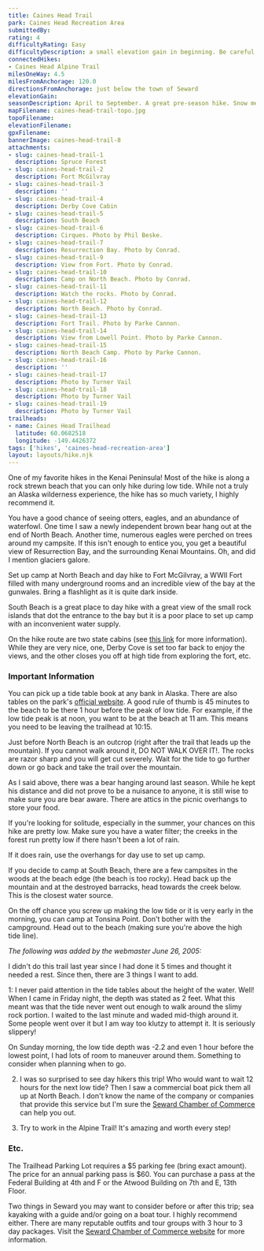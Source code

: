 ```yaml
---
title: Caines Head Trail
park: Caines Head Recreation Area
submittedBy: 
rating: 4
difficultyRating: Easy
difficultyDescription: a small elevation gain in beginning. Be careful on the rocky parts of the beach (they can be quite slippery). If you misjudge the tide, you may have to climb a small mountain for a short distance.
connectedHikes:
- Caines Head Alpine Trail
milesOneWay: 4.5
milesFromAnchorage: 120.0
directionsFromAnchorage: just below the town of Seward
elevationGain: 
seasonDescription: April to September. A great pre-season hike. Snow melts quickly here and plenty of wood for a fire.
mapFilename: caines-head-trail-topo.jpg
topoFilename: 
elevationFilename: 
gpxFilename: 
bannerImage: caines-head-trail-8
attachments:
- slug: caines-head-trail-1
  description: Spruce Forest
- slug: caines-head-trail-2
  description: Fort McGilvray
- slug: caines-head-trail-3
  description: ''
- slug: caines-head-trail-4
  description: Derby Cove Cabin
- slug: caines-head-trail-5
  description: South Beach
- slug: caines-head-trail-6
  description: Cirques. Photo by Phil Beske.
- slug: caines-head-trail-7
  description: Resurrection Bay. Photo by Conrad.
- slug: caines-head-trail-9
  description: View from Fort. Photo by Conrad.
- slug: caines-head-trail-10
  description: Camp on North Beach. Photo by Conrad.
- slug: caines-head-trail-11
  description: Watch the rocks. Photo by Conrad.
- slug: caines-head-trail-12
  description: North Beach. Photo by Conrad.
- slug: caines-head-trail-13
  description: Fort Trail. Photo by Parke Cannon.
- slug: caines-head-trail-14
  description: View from Lowell Point. Photo by Parke Cannon.
- slug: caines-head-trail-15
  description: North Beach Camp. Photo by Parke Cannon.
- slug: caines-head-trail-16
  description: ''
- slug: caines-head-trail-17
  description: Photo by Turner Vail
- slug: caines-head-trail-18
  description: Photo by Turner Vail
- slug: caines-head-trail-19
  description: Photo by Turner Vail
trailheads:
- name: Caines Head Trailhead
  latitude: 60.0682518
  longitude: -149.4426372
tags: ['hikes', 'caines-head-recreation-area']
layout: layouts/hike.njk
---
```

One of my favorite hikes in the Kenai Peninsula! Most of the hike is along a rock strewn beach that you can only hike during low tide. While not a truly an Alaska wilderness experience, the hike has so much variety, I highly recommend it.

You have a good chance of seeing otters, eagles, and an abundance of waterfowl. One time I saw a newly independent brown bear hang out at the end of North Beach. Another time, numerous eagles were perched on trees around my campsite. If this isn't enough to entice you, you get a beautiful view of Resurrection Bay, and the surrounding Kenai Mountains. Oh, and did I mention glaciers galore. 

Set up camp at North Beach and day hike to Fort McGilvray, a WWII Fort filled with many underground rooms and an incredible view of the bay at the gunwales. Bring a flashlight as it is quite dark inside.

South Beach is a great place to day hike with a great view of the small rock islands that dot the entrance to the bay but it is a poor place to set up camp with an inconvenient water supply.

On the hike route are two state cabins (see [this link](http://www.dnr.state.ak.us/parks/cabins/derbycovefs.pdf) for more information). While they are very nice, one, Derby Cove is set too far back to enjoy the views, and the other closes you off at high tide from exploring the fort, etc.

### Important Information

You can pick up a tide table book at any bank in Alaska. There are also tables on the park's [official website](http://www.dnr.state.ak.us/parks/units/caineshd.htm). A good rule of thumb is 45 minutes to the beach to be there 1 hour before the peak of low tide. For example, if the low tide peak is at noon, you want to be at the beach at 11 am. This means you need to be leaving the trailhead at 10:15.

Just before North Beach is an outcrop (right after the trail that leads up the mountain). If you cannot walk around it, DO NOT WALK OVER IT!. The rocks are razor sharp and you will get cut severely. Wait for the tide to go further down or go back and take the trail over the mountain.

As I said above, there was a bear hanging around last season. While he kept his distance and did not prove to be a nuisance to anyone, it is still wise to make sure you are bear aware. There are attics in the picnic overhangs to store your food.

If you're looking for solitude, especially in the summer, your chances on this hike are pretty low.
Make sure you have a water filter; the creeks in the forest run pretty low if there hasn't been a lot of rain.

If it does rain, use the overhangs for day use to set up camp. 

If you decide to camp at South Beach, there are a few campsites in the woods at the beach edge (the beach is too rocky). Head back up the mountain and at the destroyed barracks, head towards the creek below. This is the closest water source.

On the off chance you screw up making the low tide or it is very early in the morning, you can camp at Tonsina Point. Don't bother with the campground. Head out to the beach (making sure you're above the high tide line).

*The following was added by the webmaster June 26, 2005:*

I didn't do this trail last year since I had done it 5 times and thought it needed a rest. Since then, there are 3 things I want to add.

1: I never paid attention in the tide tables about the height of the water. Well! When I came in Friday night, the depth was stated as 2 feet. What this meant was that the tide never went out enough to walk around the slimy rock portion. I waited to the last minute and waded mid-thigh around it. Some people went over it but I am way too klutzy to attempt it. It is seriously slippery! 

On Sunday morning, the low tide depth was -2.2 and even 1 hour before the lowest point, I had lots of room to maneuver around them. Something to consider when planning when to go.

2. I was so surprised to see day hikers this trip! Who would want to wait 12 hours for the next low tide? Then I saw a commercial boat pick them all up at North Beach. I don't know the name of the company or companies that provide this service but I'm sure the [Seward Chamber of Commerce](http://www.sewardak.org/) can help you out.

3. Try to work in the Alpine Trail! It's amazing and worth every step!

### Etc.

The Trailhead Parking Lot requires a $5 parking fee (bring exact amount). The price for an annual parking pass is $60. You can purchase a pass at the Federal Building at 4th and F or the Atwood Building on 7th and E, 13th Floor.

Two things in Seward you may want to consider before or after this trip; sea kayaking with a guide and/or going on a boat tour. I highly recommend either. There are many reputable outfits and tour groups with 3 hour to 3 day packages. Visit the [Seward Chamber of Commerce website](http://www.sewardak.org) for more information.